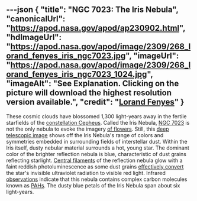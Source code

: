 ---json
{
  "title": "NGC 7023: The Iris Nebula",
  "canonicalUrl": "https://apod.nasa.gov/apod/ap230902.html",
  "hdImageUrl": "https://apod.nasa.gov/apod/image/2309/268_lorand_fenyes_iris_ngc7023.jpg",
  "imageUrl": "https://apod.nasa.gov/apod/image/2309/268_lorand_fenyes_iris_ngc7023_1024.jpg",
  "imageAlt": "See Explanation. Clicking on the picture will download the highest resolution version available.",
  "credit": "[Lorand Fenyes](https://fenyeslorand.hu/en/)"
}
---

These cosmic clouds have blossomed 1,300 light-years away in the fertile starfields of the [constellation Cepheus](http://hawastsoc.org/deepsky/cep/index.html). Called the Iris Nebula, [NGC 7023](http://www.universetoday.com/17597/ngc-7023-iris-from-the-dust-by-kent-wood/) is not the only nebula to evoke the imagery [of flowers](https://apod.nasa.gov/apod/ap080214.html). Still, this [deep telescopic image](https://fenyeslorand.hu/irisz_ngc7023/) shows off the Iris Nebula's range of colors and symmetries embedded in surrounding fields of interstellar dust. Within the Iris itself, dusty nebular material surrounds a hot, young star. The dominant color of the brighter reflection nebula is blue, characteristic of dust grains reflecting starlight. [Central filaments](http://www.spacetelescope.org/news/heic0915/) of the reflection nebula glow with a faint reddish photoluminescence as some dust grains [effectively convert](http://adsabs.harvard.edu/cgi-bin/nph-bib_query?bibcode=1989ApJ...347L..25W&db_key=AST&high=3bc4bede8e21358) the star's invisible ultraviolet radiation to visible red light. Infrared [observations](http://cdsads.u-strasbg.fr/cgi-bin/nph-bib_query?2000A%26A...354L..17M&db_key=AST&nosetcookie=1) indicate that this nebula contains complex carbon molecules known as [PAHs](https://www.spitzer.caltech.edu/news/feature07-03-spitzer-learns-about-carbons-cosmic-life). The dusty blue petals of the Iris Nebula span about six light-years.
